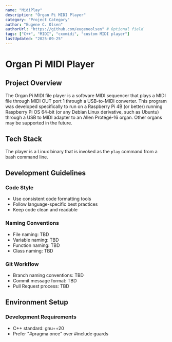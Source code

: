 ```yaml
---
name: "MidiPlay"
description: "Organ Pi MIDI Player"
category: "Project Category"
author: "Eugene C. Olsen"
authorUrl: "https://github.com/eugeneolsen" # Optional field
tags: ["C++", "MIDI", "cxxmidi", "custom MIDI player"]
lastUpdated: "2025-09-25"
---
```


# Organ Pi MIDI Player

## Project Overview

The Organ Pi MIDI file player is a software MIDI sequencer that plays a MIDI file through MIDI OUT port 1 through a USB-to-MIDI converter.  This program was developed specifically to run on a Raspberry Pi 4B (or better) running Raspberry Pi OS 64-bit (or any Debian Linux derivative, such as Ubuntu) through a USB to MIDI adapter to an Allen Protégé-16 organ.  Other organs may be supported in the future.

## Tech Stack

The player is a Linux binary that is invoked as the `play` command from a bash command line.

## Development Guidelines

### Code Style

- Use consistent code formatting tools
- Follow language-specific best practices
- Keep code clean and readable

### Naming Conventions

- File naming: TBD
- Variable naming: TBD
- Function naming: TBD
- Class naming: TBD

### Git Workflow

- Branch naming conventions: TBD
- Commit message format: TBD
- Pull Request process: TBD

## Environment Setup

### Development Requirements

- C++ standard: gnu++20
- Prefer "#pragma once" over #include guards
